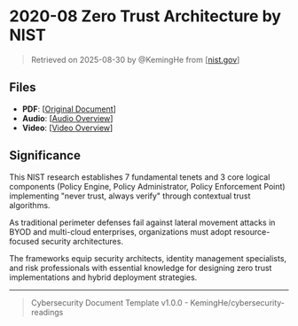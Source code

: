 
# 2020-08 Zero Trust Architecture by NIST

> Retrieved on 2025-08-30 by @KemingHe from [[nist.gov](https://www.nist.gov/publications/zero-trust-architecture)]

## Files

- **PDF**: [[Original Document](https://drive.google.com/file/d/11F7nOeWefP79tdjt4B_VXkMlRyHvGKcp/view?usp=sharing)]
- **Audio**: [[Audio Overview](https://drive.google.com/file/d/1fsqbc0ODDscsT2lMRTGHSpI26vl8msm6/view?usp=sharing)]
- **Video**: [[Video Overview](https://drive.google.com/file/d/1Aa4PRqd-72gkJ-Ak-Q370imhTQxuG70X/view?usp=sharing)]

## Significance

This NIST research establishes 7 fundamental tenets and 3 core logical components (Policy Engine, Policy Administrator, Policy Enforcement Point) implementing "never trust, always verify" through contextual trust algorithms.

As traditional perimeter defenses fail against lateral movement attacks in BYOD and multi-cloud enterprises, organizations must adopt resource-focused security architectures.

The frameworks equip security architects, identity management specialists, and risk professionals with essential knowledge for designing zero trust implementations and hybrid deployment strategies.

---

> Cybersecurity Document Template v1.0.0 - KemingHe/cybersecurity-readings
